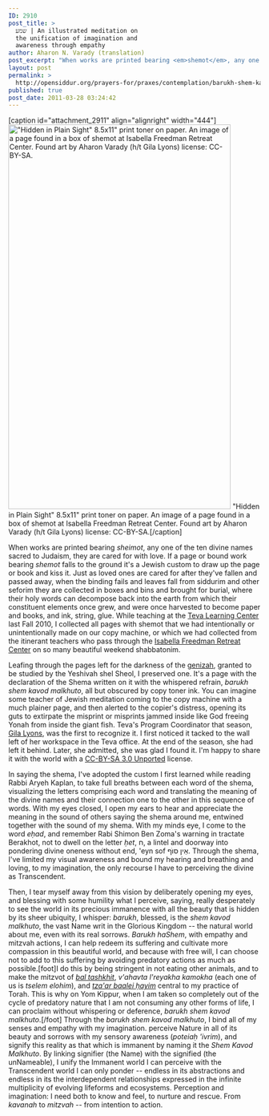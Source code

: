 ```yaml
---
ID: 2910
post_title: >
  שמע | An illustrated meditation on
  the unification of imagination and
  awareness through empathy
author: Aharon N. Varady (translation)
post_excerpt: "When works are printed bearing <em>shemot</em>, any one of the ten divine names sacred to Judaism, they are cared for with love. If a page or bound work bearing <em>shemot</em> falls to the ground it's a Jewish custom to draw up the page or book and kiss it. Just as loved ones are cared for after they've fallen and passed away, when the binding fails and leaves fall from siddurim and other seforim they are collected in boxes and bins and brought for burial, where their holy words can decompose back into the earth from which their constituent elements once grew, and were once harvested to become paper and books, and ink, string, glue. While teaching at the Teva Learning Center last Fall 2010, I collected all our shemot that we had intentionally or unintentionally made on our copy machine, or which we had collected from the itinerant teachers who pass through the Isabella Freedman Retreat Center on so many beautiful weekend shabbatonim. While leafing through the pages, I found one and kept it from the darkness of the genizah. "
layout: post
permalink: >
  http://opensiddur.org/prayers-for/praxes/contemplation/barukh-shem-kavod-malkhuto-an-illustrated-meditation-on-the-unification-of-imagination-and-awareness-through-empathy/
published: true
post_date: 2011-03-28 03:24:42
---
```

[caption id="attachment_2911" align="alignright" width="444"]<a href="http://opensiddur.org/wp-content/uploads/2011/03/Barukh-Shem-Kavod-Malkhuto-Aharon-Varady-CC-BY-SA-3.0-Unported.png"><img src="http://opensiddur.org/wp-content/uploads/2011/03/Barukh-Shem-Kavod-Malkhuto-Aharon-Varady-CC-BY-SA-3.0-Unported.png" alt="&quot;Hidden in Plain Sight&quot; 8.5x11&quot; print toner on paper. An image of a page found in a box of shemot at Isabella Freedman Retreat Center. Found art by Aharon Varady  (h/t Gila Lyons) license: CC-BY-SA." width="444" height="768" class="size-full wp-image-2911" /></a> "Hidden in Plain Sight" 8.5x11" print toner on paper. An image of a page found in a box of shemot at Isabella Freedman Retreat Center. Found art by Aharon Varady  (h/t Gila Lyons) license: CC-BY-SA.[/caption]

When works are printed bearing <em>sheimot</em>, any one of the ten divine names sacred to Judaism, they are cared for with love. If a page or bound work bearing <em>shemot</em> falls to the ground it's a Jewish custom to draw up the page or book and kiss it. Just as loved ones are cared for after they've fallen and passed away, when the binding fails and leaves fall from siddurim and other seforim they are collected in boxes and bins and brought for burial, where their holy words can decompose back into the earth from which their constituent elements once grew, and were once harvested to become paper and books, and ink, string, glue. While teaching at the <a href="http://hazon.org/teva">Teva Learning Center</a> last Fall 2010, I collected all pages with shemot that we had intentionally or unintentionally made on our copy machine, or which we had collected from the itinerant teachers who pass through the <a href="http://www.isabellafreedman.org/">Isabella Freedman Retreat Center</a> on so many beautiful weekend shabbatonim.

Leafing through the pages left for the darkness of the <a href="https://secure.wikimedia.org/wikipedia/en/wiki/Geniza">genizah</a>, granted to be studied by the Yeshivah shel Sheol, I preserved one. It's a page with the declaration of the Shema written on it with the whispered refrain, <em>barukh shem kavod malkhuto</em>, all but obscured by copy toner ink. You can imagine some teacher of Jewish meditation coming to the copy machine with a much plainer page, and then alerted to the copier's distress, opening its guts to extirpate the misprint or misprints jammed inside like God freeing Yonah from inside the giant fish. Teva's Program Coordinator that season, <a href="http://web.archive.org/web/20101122215118/http://forward.com/authors/gila-lyons/">Gila Lyons</a>, was the first to recognize it. I first noticed it tacked to the wall left of her workspace in the Teva office. At the end of the season, she had left it behind. Later, she admitted, she was glad I found it. I'm happy to share it with the world with a <a href="http://creativecommons.org/licenses/by-sa/3.0/">CC-BY-SA 3.0 Unported</a> license.

In saying the shema, I've adopted the custom I first learned while reading Rabbi Aryeh Kaplan, to take full breaths between each word of the shema, visualizing the letters comprising each word and translating the meaning of the divine names and their connection one to the other in this sequence of words. With my eyes closed, I open my ears to hear and appreciate the meaning in the sound of others saying the shema around me, entwined together with the sound of my shema. With my minds eye, I come to the word <em>eḥad</em>, and remember Rabi Shimon Ben Zoma's warning in tractate Berakhot, not to dwell on the letter <em>ḥet</em>, <span class="hebrew" lang="he" size="large">ח</span>, a lintel and doorway into pondering divine oneness without end,  'eyn sof <span class="hebrew" lang="he" size="large">אֵין סוֺף</span>. Through the shema, I've limited my visual awareness and bound my hearing and breathing and loving, to my imagination, the only recourse I have to perceiving the divine as Transcendent.

Then, I tear myself away from this vision by deliberately opening my eyes, and blessing with some humility what I perceive, saying, really desperately to see the world in its precious immanence with all the beauty that is hidden by its sheer ubiquity, I whisper: <em>barukh</em>, blessed, is the <em>shem kavod malkhuto</em>, the vast Name writ in the Glorious Kingdom -- the natural world about me, even with its real sorrows. <em>Barukh haShem</em>, with empathy and mitzvah actions, I can help redeem its suffering and cultivate more compassion in this beautiful world, and because with free will, I can choose not to add to this suffering by avoiding predatory actions as much as possible.[foot]I do this by being stringent in not eating other animals, and to make the mitzvot of <em><a href="https://secure.wikimedia.org/wikipedia/en/wiki/Bal_tashkhit">bal tashkhit</a></em>, <em>v'ahavta l'reyakha kamokha</em> (each one of us is <em>tselem elohim</em>), and <em><a href="https://secure.wikimedia.org/wikipedia/en/wiki/Tza%27ar_ba%27alei_chayim">tza'ar baalei ḥayim</a></em> central to my practice of Torah. This is why on Yom Kippur, when I am taken so completely out of the cycle of predatory nature that I am not consuming any other forms of life, I can proclaim without whispering or deference, <em>barukh shem kavod malkhuto</em>.[/foot] Through the <em>barukh shem kavod malkhuto</em>, I bind all of my senses and empathy with my imagination. perceive Nature in all of its beauty and sorrows with my sensory awareness (<em>poteiaḥ 'ivrim</em>), and signify this reality as that which is immanent by naming it the <em>Shem Kavod Malkhuto</em>. By linking signifier (the Name) with the signified (the unNameable), I unify the Immanent world I can perceive with the Transcendent world I can only ponder -- endless in its abstractions and endless in its the interdependent relationships expressed in the infinite multiplicity of evolving lifeforms and ecosystems. Perception and imagination: I need both to know and feel, to nurture and rescue. From <em>kavanah</em> to <em>mitzvah</em> -- from intention to action.